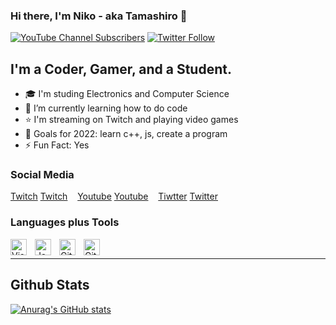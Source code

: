 ### Hi there, I'm Niko - aka Tamashiro 👋

[![YouTube Channel Subscribers](https://img.shields.io/youtube/channel/subscribers/UC36M2ySx5os5sCrXjSdcosw?logo=youtube&logoColor=red&style=for-the-badge)][youtube]
[![Twitter Follow](https://img.shields.io/twitter/follow/ulancu?color=1DA1F2&logo=twitter&style=for-the-badge)](https://twitter.com/intent/follow?original_referer=https%3A%2F%2Fgithub.com%2Fulancu&screen_name=ulancu)

## I'm a Coder, Gamer, and a Student.

- 🎓 I'm studing Electronics and Computer Science
- 👀 I’m currently learning how to do code
- ⭐️ I'm streaming on Twitch and playing video games
- 🥅 Goals for 2022: learn c++, js, create a program
- ⚡ Fun Fact: Yes

### Social Media

[Twitch](https://www.twitch.tv/nikodior#gh-light-mode-only)
[Twitch](https://www.twitch.tv/nikodior#gh-dark-mode-only)
&nbsp;&nbsp;
[Youtube](https://www.youtube.com/channel/UC36M2ySx5os5sCrXjSdcosw#gh-light-mode-only)
[Youtube](https://www.youtube.com/channel/UC36M2ySx5os5sCrXjSdcosw#gh-dark-mode-only)
&nbsp;&nbsp;
[Tiwtter](https://twitter.com/ulancu#gh-light-mode-only)
[Twitter](https://twitter.com/ulancu#gh-dark-mode-only)
&nbsp;&nbsp;

### Languages plus Tools

[<img align="left" alt="Visual Studio Code" width="26px" src="https://cdn.jsdelivr.net/gh/devicons/devicon/icons/vscode/vscode-original.svg" style="padding-right:10px;" />][twitch]
[<img align="left" alt="JavaScript" width="26px" src="https://cdn.jsdelivr.net/gh/devicons/devicon/icons/javascript/javascript-original.svg" style="padding-right:10px;" />][twitch]
[<img align="left" alt="Git" width="26px" src="https://cdn.jsdelivr.net/gh/devicons/devicon/icons/git/git-original.svg" style="padding-right:10px;" />][github]
[<img align="left" alt="GitHub" width="26px" src="https://user-images.githubusercontent.com/3369400/139448065-39a229ba-4b06-434b-bc67-616e2ed80c8f.png" style="padding-right:10px;" />][github]

<br />

---

## Github Stats

[![Anurag's GitHub stats](https://github-readme-stats.vercel.app/api?username=Nikodior&theme=tokyonight)](https://github.com/anuraghazra/github-readme-stats)

[youtube]: https://www.youtube.com/channel/UC36M2ySx5os5sCrXjSdcosw
[twitch]: https://www.twitch.tv/nikodior
[github]: https://github.com/Nikodior?tab=repositories
